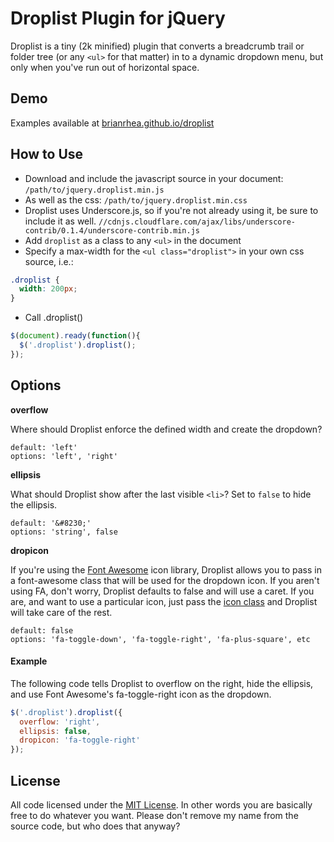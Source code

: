 # Droplist Plugin for jQuery

Droplist is a tiny (2k minified) plugin that converts a breadcrumb trail or folder tree (or any `<ul>` for that matter) in to a dynamic dropdown menu, but only when you've run out of horizontal space.

## Demo

Examples available at [brianrhea.github.io/droplist](http://brianrhea.github.io/droplist)

## How to Use

 - Download and include the javascript source in your document: `/path/to/jquery.droplist.min.js`
 - As well as the css: `/path/to/jquery.droplist.min.css`
 - Droplist uses Underscore.js, so if you're not already using it, be sure to include it as well. `//cdnjs.cloudflare.com/ajax/libs/underscore-contrib/0.1.4/underscore-contrib.min.js`
 - Add `droplist` as a class to any `<ul>` in the document
 - Specify a max-width for the `<ul class="droplist">` in your own css source, i.e.:

```css
.droplist {
  width: 200px;
}
```
 - Call .droplist()

```javascript
$(document).ready(function(){
  $('.droplist').droplist();
});
```

## Options

**overflow**

Where should Droplist enforce the defined width and create the dropdown?

```
default: 'left'
options: 'left', 'right'
```

**ellipsis**

What should Droplist show after the last visible `<li>`? Set to `false` to hide the ellipsis.

```
default: '&#8230;'
options: 'string', false
```

**dropicon**

If you're using the [Font Awesome](http://fontawesome.io) icon library, Droplist allows you to pass in a font-awesome class that will be used for the dropdown icon. If you aren't using FA, don't worry, Droplist defaults to false and will use a caret. If you are, and want to use a particular icon, just pass the [icon class](http://fontawesome.io/icons/) and Droplist will take care of the rest.

```
default: false
options: 'fa-toggle-down', 'fa-toggle-right', 'fa-plus-square', etc
```

#### Example

The following code tells Droplist to overflow on the right, hide the ellipsis, and use Font Awesome's fa-toggle-right icon as the dropdown.

```javascript
$('.droplist').droplist({
  overflow: 'right',
  ellipsis: false,
  dropicon: 'fa-toggle-right'
});
```

## License

All code licensed under the [MIT License](http://www.opensource.org/licenses/mit-license.php). In other words you are basically free to do whatever you want. Please don't remove my name from the source code, but who does that anyway?